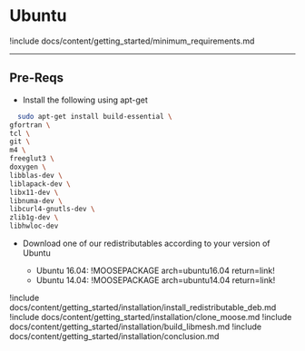 # Ubuntu

!include docs/content/getting_started/minimum_requirements.md

---
## Pre-Reqs
* Install the following using apt-get

```bash
  sudo apt-get install build-essential \
gfortran \
tcl \
git \
m4 \
freeglut3 \
doxygen \
libblas-dev \
liblapack-dev \
libx11-dev \
libnuma-dev \
libcurl4-gnutls-dev \
zlib1g-dev \
libhwloc-dev
```

* Download one of our redistributables according to your version of Ubuntu

    * Ubuntu 16.04: !MOOSEPACKAGE arch=ubuntu16.04 return=link!
    * Ubuntu 14.04: !MOOSEPACKAGE arch=ubuntu14.04 return=link!

!include docs/content/getting_started/installation/install_redistributable_deb.md
!include docs/content/getting_started/installation/clone_moose.md
!include docs/content/getting_started/installation/build_libmesh.md
!include docs/content/getting_started/installation/conclusion.md
